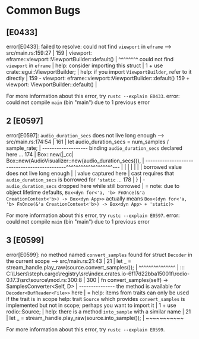 # Common Bugs

## [E0433]

error[E0433]: failed to resolve: could not find `viewport` in `eframe`
   --> src/main.rs:159:27
    |
159 |         viewport: eframe::viewport::ViewportBuilder::default()
    |                           ^^^^^^^^ could not find `viewport` in `eframe`
    |
help: consider importing this struct
    |
1   + use crate::egui::ViewportBuilder;
    |
help: if you import `ViewportBuilder`, refer to it directly
    |
159 -         viewport: eframe::viewport::ViewportBuilder::default()
159 +         viewport: ViewportBuilder::default()
    |

For more information about this error, try `rustc --explain E0433`.
error: could not compile `main` (bin "main") due to 1 previous error

## 2 [E0597]

error[E0597]: `audio_duration_secs` does not live long enough
   --> src/main.rs:174:54
    |
161 |     let audio_duration_secs = num_samples / sample_rate;
    |         ------------------- binding `audio_duration_secs` declared here
...
174 |         Box::new(|_cc| Box::new(AudioVisualizer::new(audio_duration_secs))),
    |         ---------------------------------------------^^^^^^^^^^^^^^^^^^^---
    |         |        |                                   |
    |         |        |                                   borrowed value does not live long enough
    |         |        value captured here
    |         cast requires that `audio_duration_secs` is borrowed for `'static`
...
178 | }
    | - `audio_duration_secs` dropped here while still borrowed
    |
    = note: due to object lifetime defaults, `Box<dyn for<'a, 'b> FnOnce(&'a CreationContext<'b>) -> Box<dyn App>>` actually means `Box<(dyn for<'a, 'b> FnOnce(&'a CreationContext<'b>) -> Box<dyn App> + 'static)>`

For more information about this error, try `rustc --explain E0597`.
error: could not compile `main` (bin "main") due to 1 previous error

## 3 [E0599]

error[E0599]: no method named `convert_samples` found for struct `Decoder` in the current scope
   --> src/main.rs:21:43
    |
21  |     let _ = stream_handle.play_raw(source.convert_samples());
    |                                           ^^^^^^^^^^^^^^^
    |
   ::: C:\Users\steph\.cargo\registry\src\index.crates.io-6f17d22bba15001f\rodio-0.17.3\src\source\mod.rs:300:8
    |
300 |     fn convert_samples<D>(self) -> SamplesConverter<Self, D>
    |        --------------- the method is available for `Decoder<BufReader<File>>` here
    |
    = help: items from traits can only be used if the trait is in scope
help: trait `Source` which provides `convert_samples` is implemented but not in scope; perhaps you want to import it
    |
1   + use rodio::Source;
    |
help: there is a method `into_sample` with a similar name
    |
21  |     let _ = stream_handle.play_raw(source.into_sample());
    |                                           ~~~~~~~~~~~

For more information about this error, try `rustc --explain E0599`.
